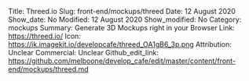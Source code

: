 Title: Threed.io
Slug: front-end/mockups/threed
Date: 12 August 2020
Show_date: No
Modified: 12 August 2020
Show_modified: No
Category: mockups
Summary: Generate 3D Mockups right in your Browser
Link: https://threed.io/
Icon: https://ik.imagekit.io/developcafe/threed_OA1gB6_3p.png
Attribution: Unclear
Commercial: Unclear
Github_edit_link: https://github.com/melboone/develop_cafe/edit/master/content/front-end/mockups/threed.md